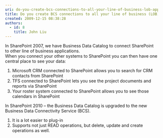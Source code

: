 ```yaml
---
uri: do-you-create-bcs-connections-to-all-your-line-of-business-lob-applications
title: Do you create BCS connections to all your line of business (LOB) applications?
created: 2009-12-15 08:38:28
authors:
  - id: 8
    title: John Liu
---
```





<span class='intro'> In SharePoint 2007, we have Business Data Catalog to connect SharePoint to other line of business applications.  <br>
When you connect your other systems to SharePoint you can then have one central place to see your data&#58;<br>
<ol>
    <li>
    Microsoft CRM connected to SharePoint allows you to search for CRM contacts from SharePoint
    </li>
    <li>TFS connected to SharePoint lets you see the project documents and reports via SharePoint
    </li>
    <li>Your roster system connected to SharePoint allows you to see those calendars in SharePoint
    </li>
</ol>
 </span>

In SharePoint 2010 – the Business Data Catalog is upgraded to the new Business Data Connectivity Service (BCS).<br>
<ol>
    <li>
    It is a lot easier to plug-in
    </li>
    <li>Supports not just READ operations, but delete, update and create operations as well.
    </li>
</ol>



